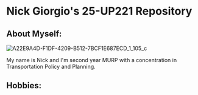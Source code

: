 # Nick Giorgio's 25-UP221 Repository
## About Myself:
![A22E9A4D-F1DF-4209-B512-7BCF1E687ECD_1_105_c](https://github.com/user-attachments/assets/0aed8f83-5c5e-4670-bf5b-14e9c21fb94a)

My name is Nick and I'm second year MURP with a concentration in Transportation Policy and Planning. 
## Hobbies:
